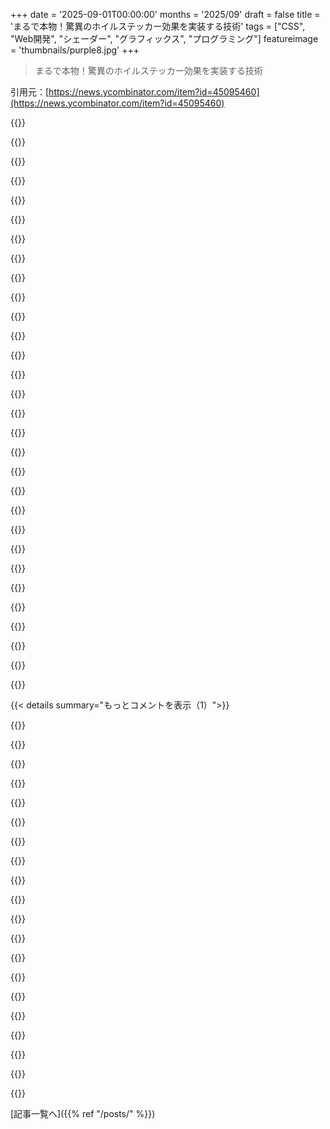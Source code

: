 +++
date = '2025-09-01T00:00:00'
months = '2025/09'
draft = false
title = 'まるで本物！驚異のホイルステッカー効果を実装する技術'
tags = ["CSS", "Web開発", "シェーダー", "グラフィックス", "プログラミング"]
featureimage = 'thumbnails/purple8.jpg'
+++

> まるで本物！驚異のホイルステッカー効果を実装する技術

引用元：[https://news.ycombinator.com/item?id=45095460](https://news.ycombinator.com/item?id=45095460)




{{<matomeQuote body="お、これいいじゃん！俺のMagicカードのサイトでもホイル効果はCSSでやってるんだけど、もっとリアルで多様な効果をSvelteのCRUD UXに合うように、パフォーマンスよく再現したいと思ってたんだよなー。" userName="andrewljohnson" createdAt="2025/09/01 20:52:43" color="#45d325">}}




{{<matomeQuote body="これ絶対見るべき！GitHubのhttps://github.com/simeydotme/pokemon-cards-cssだよ。" userName="dalmo3" createdAt="2025/09/01 20:58:15" color="#785bff">}}




{{<matomeQuote body="実際に動いてるの見たいならこれ！https://poke-holo.simey.me/ 下にスクロールするとすごいホイル効果が見れるからね、一番上のはごく基本的な例だから。" userName="crazygringo" createdAt="2025/09/01 23:44:13" color="#38d3d3">}}




{{<matomeQuote body="へえ、ジャイロスコープも使ってるのか！こりゃすごいわ。" userName="Groxx" createdAt="2025/09/02 01:21:30" color="">}}




{{<matomeQuote body="いやー、ポケモンカードのCSSには感動したわ。AI以前に作られたってのがまたすごいね。俺も自分の専門分野、elliptic curvesでこれくらい極めたいもんだよ。なんか実装の微妙な違いとか、奥が深いんだよなー。これって脆弱性なんじゃないかと思ってるんだけど、まだどうやって見つけるかわからないんだよね。" userName="muragekibicho" createdAt="2025/09/02 09:54:06" color="">}}




{{<matomeQuote body="シェーダーってブラウザで動かせるから、このコードをそのまま使ってShadertoyで練習してみるといいんじゃない？" userName="colechristensen" createdAt="2025/09/02 13:43:08" color="#ff5733">}}




{{<matomeQuote body="関連情報なんだけど、物理ベースのmetal shaderを使った実装がこれだよ！https://x.com/jmtrivedi/status/1935807479021289573" userName="PStamatiou" createdAt="2025/09/02 16:44:24" color="#38d3d3">}}




{{<matomeQuote body="関連で言うと、Tim OliverがInstagramのThreadsの”golden ticket”でホログラフィック効果を作った時の素晴らしいプレゼンがYouTubeにあるよ！https://www.youtube.com/watch?v=_sHxHz0nVG8" userName="thombles" createdAt="2025/09/02 00:29:38" color="#785bff">}}




{{<matomeQuote body="シェーダーってほんと面白いよね。Shadertoyはオンラインで色々なのを試せるいいサイトだよhttps://www.shadertoy.com/" userName="unglaublich" createdAt="2025/09/01 20:23:46" color="#785bff">}}




{{<matomeQuote body="昔、俺も似たような効果でモバイルゲームを作ってたんだ。カードが当たると光るんだけど、スマホの傾きに合わせてリアルな3Dみたいに「光沢」を調整してたんだよね。他のコメントによると、今じゃiOSがステッカーでこれやってるみたいだね。" userName="a_t48" createdAt="2025/09/02 04:09:36" color="#785bff">}}




{{<matomeQuote body="予想以上にクールだったよ！部屋の反射画像がよく見えるように、設定を色々いじって楽しんだんだ。" userName="xnx" createdAt="2025/09/01 20:27:59" color="">}}




{{<matomeQuote body="俺もやったよ、反射マップを調べたんだ。なんと、問題の部屋はポーランドのJedlinka Palaceにあるって分かったんだ。テクスチャ自体はこのURLにあるよ: https://polyhaven.com/a/mirrored_hall" userName="GuB-42" createdAt="2025/09/01 20:36:30" color="#ff33a1">}}




{{<matomeQuote body="APIがWebカメラにアクセスできるといいなぁ！" userName="mensetmanusman" createdAt="2025/09/01 20:54:56" color="">}}




{{<matomeQuote body="以前のCSSステッカーを知ってたから、文句を言うつもりで懐疑的にリンクを見たんだけど、主題を深く掘り下げたページにすごく感動したよ。しかもこれ、俺のお気に入りのトピックなんだ。素晴らしい仕事だね。" userName="ionwake" createdAt="2025/09/02 10:34:57" color="#45d325">}}




{{<matomeQuote body="こういう、ちょっと変わったランダムな記事が、俺はここで見れるのがすごく好きなんだよね。" userName="VenturingVole" createdAt="2025/09/01 20:29:44" color="">}}




{{<matomeQuote body="iOSにはこんな感じのステッカー効果（「キラキラ」）があって、おまけにスマホの傾きに直接反応するんだ。初めて見た時、思わず息をのんだよ。" userName="dmd" createdAt="2025/09/01 20:47:51" color="#45d325">}}




{{<matomeQuote body="Paper Mario Sticker Starは別に傑作でも良作でもないけど、3DSを動かすと加速度センサーを使って、ホイルステッカーがキラキラ反射する効果はすごく好きだったな。あれ、楽しいエフェクトだよね。" userName="hbn" createdAt="2025/09/02 17:47:01" color="#ff5733">}}




{{<matomeQuote body="そのリアルさに驚いたよ。信じられないくらい素晴らしい仕事だね！" userName="lucasacosta_" createdAt="2025/09/02 12:54:51" color="">}}




{{<matomeQuote body="めっちゃクール！Alan Zucconiの、CDをレンダリングする回折格子シェーダーを思い出したよ [1]。<br>[1] https://www.alanzucconi.com/2017/07/15/cd-rom-shader-1/" userName="benrbray" createdAt="2025/09/02 01:22:59" color="#ff5733">}}




{{<matomeQuote body="Neat！FYIだけど、Creative Commonsはコードに使うのを強く非推奨としてるって。FAQに詳しく載ってるよ。<br>https://creativecommons.org/faq/#can-i-apply-a-creative-comm..." userName="socalgal2" createdAt="2025/09/02 08:36:32" color="#45d325">}}




{{<matomeQuote body="Creative Commons BY-NCみたいなソフトウェア向けライセンスってある？商用利用を完全に禁止したら、それはOpen Sourceライセンスじゃないってのは分かるんだけど、過去に探しても見つからなかったんだよね。" userName="matteason" createdAt="2025/09/02 09:00:59" color="">}}




{{<matomeQuote body="GPLはかなり近くて、ちゃんとOpen Sourceだよ。GPLは技術的にはCreative Commons BY-SAに一番近いんだけど、その伝播性から多くの企業、特に弁護士が少ない中小企業はGPLを避ける傾向があるね。大手企業でさえも、GPLソフトウェアの利用にはすごく保守的だよ。<br>でも、FSFもOSIも、ある程度の商用利用はFree/Open Sourceライセンスが持つべき自由だと考えてるから、もし完全に非商用ライセンスが欲しいなら、それは定義上Free/Open Sourceライセンスではないって言われちゃうだろうね。" userName="WorldMaker" createdAt="2025/09/02 15:45:50" color="#ff33a1">}}




{{<matomeQuote body="このエフェクトはすごくかっこいいし見た目も最高だけど、聞かなきゃいけないな…。もちろんホログラフィックなCharizardは欲しいけど、キラキラしたホイルエフェクトって、正直あまり好きじゃないんだよね。ステッカーやカードとか、大抵は見た目が悪くなると思ってて、キラキラなしの方が好き。滑らかなメタリックな輝きならアクセントとしてすごく良く見えるんだけど、全体に散りばめられるのはちょっと…。俺だけかな？すごく一般的だから、少数派な気がするんだけど。" userName="Groxx" createdAt="2025/09/02 01:23:35" color="">}}




{{<matomeQuote body="トレーディングカードゲームのアートって、Ratchet Effectがあると思うんだ。キラキラカードとか、豪華なアートワークのカード、縁取りのあるカードって、全部価値があるように見えるよね。そして買いたくなる！消費者がもっときれいなカードにお金を払うから、ゲームメーカーはどんどん装飾を追加する義務があるみたいになっちゃうんだ。<br>最終的にはほとんどすべてのカードに何らかの’Gloop’がある状態になる。例えば、20年前のMagic: The Gatheringのカード[1]と今日のカード[2]を比べてみてよ。今日のカードはもっと’Gloop’が多いでしょ。<br>[1] https://gatherer.wizards.com/sets/7E<br>[2] https://gatherer.wizards.com/sets/EOC" userName="sandspar" createdAt="2025/09/02 06:25:23" color="#38d3d3">}}




{{<matomeQuote body="7th editionがもう20年前って聞いて、びっくりした！" userName="stirfish" createdAt="2025/09/02 12:40:31" color="">}}




{{<matomeQuote body="そして、もっと魅力的で価値あるカードの利益を追い求めるあまり、全部をスペシャルにしようとして、結果的にどれもスペシャルじゃなくなっちゃったんだね。" userName="drysart" createdAt="2025/09/02 08:25:05" color="#ff5733">}}




{{<matomeQuote body="これ、スマートウォッチの文字盤にしたらクールだろうな。" userName="diego_moita" createdAt="2025/09/02 01:53:34" color="">}}




{{<matomeQuote body="何年もこれの作り方を知りたいって思ってたんだ！本当に感謝しきれないよ！" userName="pmkary" createdAt="2025/09/01 23:10:46" color="">}}




{{<matomeQuote body="ノイズ生成やランダム性にいくつか問題があるみたいだね。フレークの数を比較的高く設定すると、パターンが出てきちゃうよ。" userName="SSchick" createdAt="2025/09/02 14:43:38" color="#ff5c5c">}}




{{<matomeQuote body="グリッターの部分、ただの四角じゃなくてボロノイ図みたいなシステムにしたらどうかな？見た目はいい感じだよ。" userName="voidUpdate" createdAt="2025/09/02 13:42:59" color="">}}




{{< details summary="もっとコメントを表示（1）">}}

{{<matomeQuote body="他にもさ、物理的な素材じゃ無理だけどCSSで実現できるエフェクトって何かある？" userName="hinkley" createdAt="2025/09/03 00:05:32" color="">}}




{{<matomeQuote body="最初 Balatro の記事かと思ったよ。あっちもカードのエフェクトがすごいんだよね！" userName="Chris2048" createdAt="2025/09/02 17:54:08" color="">}}




{{<matomeQuote body="最初はつまんないかと思ったけど、これマジでめちゃくちゃクールじゃん。よくやったね！" userName="OhMeadhbh" createdAt="2025/09/02 18:28:53" color="">}}




{{<matomeQuote body="これ、ターミナルでも使えるようにしてよ！ハイライトとか特別なテキストに使うの、めちゃくちゃクールになると思うんだけど！" userName="gosub100" createdAt="2025/09/02 12:46:07" color="#45d325">}}




{{<matomeQuote body="ちょっと話がそれるけどさ、AIがこの記事から実装方法を学べるって最初に思っちゃったんだよね。AIが究極のブックマークになるなら、ブックマークをため込むのをやめてもいいかなって liberatingな気持ちになる一方で、AIがこんな素晴らしい投稿に credit を出さないのは depressiveだなぁって思うんだ。" userName="hu3" createdAt="2025/09/02 01:11:53" color="">}}




{{<matomeQuote body="AI時代になっても、今まで通りブックマークは持ってた方がいいよ。「インターネットをインデックス化する」って時代でも、今は Google 検索で多くの情報が失われてるし、将来はAIの腹の中に消えていくものもたくさんあるだろうからね。" userName="brianpan" createdAt="2025/09/02 05:02:09" color="">}}




{{<matomeQuote body="AIがこんな記事を書いて、AIがAIから学ぶようになるだろうね。そしたら artisticなプログラマーも専門家もいなくなっちゃうよ。コンピュータが自動生成するビジネスソリューションをかき集めるだけの、つまんない仕事しか残らないんじゃないかな。" userName="petcat" createdAt="2025/09/02 01:21:18" color="">}}




{{<matomeQuote body="AIがスキルアップしたら、つまんない仕事も含めてそもそも仕事なんて残るわけないじゃん？有給の人間労働には未来がないんだから、その事実を受け入れて、経済構造を利益から品質、レジリエンス、知恵、喜びに再編する機会として使うべきだよ。人生最大のチャンスだよ。" userName="eMPee584" createdAt="2025/09/02 08:02:46" color="#785bff">}}




{{<matomeQuote body="写真が撮れるのに、なんで絵を描くの？" userName="goosejuice" createdAt="2025/09/02 04:41:30" color="">}}




{{<matomeQuote body="AIがCC-BY-NCライセンスのコンテンツを無断で使用して、ライセンスをロンダリングしてるんじゃないかって懸念があるね。これまでに何回あったんだろう？" userName="wernsey" createdAt="2025/09/02 08:56:53" color="#38d3d3">}}




{{<matomeQuote body="記事のシェーダーデモ画像、AI生成っぽいじゃん。" userName="hofrogs" createdAt="2025/09/02 07:55:34" color="">}}




{{<matomeQuote body="このステッカー、どこで現物プリントできる？あの触感が懐かしいなぁ。" userName="danielovichdk" createdAt="2025/09/02 16:41:07" color="">}}




{{<matomeQuote body="めっちゃクール！シェーダーっていつも感動するし、ちょっとビビる。いつかできるようになりたいな…。" userName="fitsumbelay" createdAt="2025/09/02 02:48:44" color="">}}




{{<matomeQuote body="めっちゃ良いじゃん。" userName="tonijn" createdAt="2025/09/02 14:02:06" color="">}}




{{<matomeQuote body="ポケモンカードデモの、もっと汎用版って感じ。すごいね！" userName="darepublic" createdAt="2025/09/02 00:20:27" color="">}}




{{<matomeQuote body="これマジですごい。" userName="ABNW" createdAt="2025/09/02 10:22:11" color="">}}




{{<matomeQuote body="気に入ったよ。" userName="rahuldkjain" createdAt="2025/09/02 06:12:02" color="">}}




{{<matomeQuote body="めっちゃきれい。" userName="pengaru" createdAt="2025/09/02 00:43:52" color="">}}




{{<matomeQuote body="低解像度で引き伸ばされたノイズが、効果を台無しにしちゃってるよ。" userName="efilife" createdAt="2025/09/02 06:54:46" color="#38d3d3">}}

{{</details>}}



[記事一覧へ]({{% ref "/posts/" %}})
